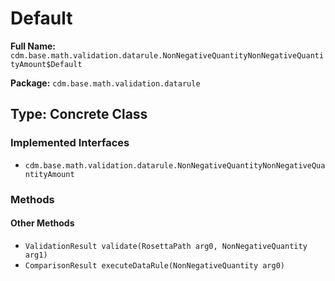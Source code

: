 # Default

**Full Name:** `cdm.base.math.validation.datarule.NonNegativeQuantityNonNegativeQuantityAmount$Default`

**Package:** `cdm.base.math.validation.datarule`

## Type: Concrete Class

### Implemented Interfaces

- `cdm.base.math.validation.datarule.NonNegativeQuantityNonNegativeQuantityAmount`

### Methods

#### Other Methods

- `ValidationResult validate(RosettaPath arg0, NonNegativeQuantity arg1)`
- `ComparisonResult executeDataRule(NonNegativeQuantity arg0)`

